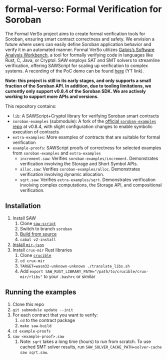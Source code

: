 # formal-verso: Formal Verification for Soroban

The Formal VerSo project aims to create formal verification tools for Soroban,
ensuring smart contract correctness and safety. We envision a future where users
can easily define Soroban application behavior and verify it in an automated
manner. Formal VerSo utilizes [Galois’s Software Analysis
Workbench](https://saw.galois.com/), a tool for formally verifying code in
languages like Rust, C, Java, or Cryptol. SAW employs SAT and SMT solvers to
streamline verification, offering SAWScript for scaling up verification to
complex systems.
A recording of the PoC demo can be found [here](https://youtu.be/cwaXmZwbXsA?feature=shared) (YT link).

**Note: this project is still in its early stages, and only supports a small
fraction of the Soroban API. In addition, due to tooling limitations, we
currently only support v0.8.4 of the Soroban SDK. We are actively working to
support more APIs and versions.**

This repository contains:
- `lib`: A SAWScript+Cryptol library for verifying Soroban smart contracts
- `soroban-examples` (submodule): A fork of the [official `soroban-examples`
  repo](https://github.com/stellar/soroban-examples) at v0.8.4, with slight
  configuration changes to enable symbolic execution of contracts
- `extra-examples`: More examples of contracts that are suitable for formal
  verification
- `example-proofs`: SAWScript proofs of correctness for selected examples from
  `soroban-examples` and `extra-examples`
  - `increment.saw`: Verifies `soroban-examples/increment`. Demonstrates
    verification involving the Storage and Short Symbol APIs.
  - `alloc.saw`: Verifies `soroban-examples/alloc`. Demonstrates verification
    involving dynamic allocation.
  - `sqrt.saw`: Verifies `extra-examples/sqrt`. Demonstrates verification
    involving complex computations, the Storage API, and compositional
    verification.

## Installation

1. Install SAW
   1. Clone [`saw-script`](https://github.com/GaloisInc/saw-script)
   2. Switch to branch `soroban`
   3. [Build from
      source](https://github.com/GaloisInc/saw-script#manual-installation)
   4. `cabal v2-install`
2. [Install
   `mir-json`](https://github.com/GaloisInc/mir-json#installation-instructions)
3. Install `crux-mir` Rust libraries
   1. Clone [`crucible`](https://github.com/GaloisInc/crucible)
   2. `cd crux-mir`
   3. `TARGET=wasm32-unknown-unknown ./translate_libs.sh`
   4. Add `export SAW_RUST_LIBRARY_PATH="/path/to/crucible/crux-mir/rlibs"` to
      your `.bashrc` or similar

## Running the examples

1. Clone this repo
2. `git submodule update --init`
3. For each contract that you want to verify:
   1. `cd` to the contract package
   2. `make saw-build`
4. `cd example-proofs`
5. `saw <example-proof>.saw`
   1. Note: `sqrt` takes a long time (hours) to run from scratch. To use cached
      SMT solver results, run `SAW_SOLVER_CACHE_PATH=solver-cache saw sqrt.saw`.

